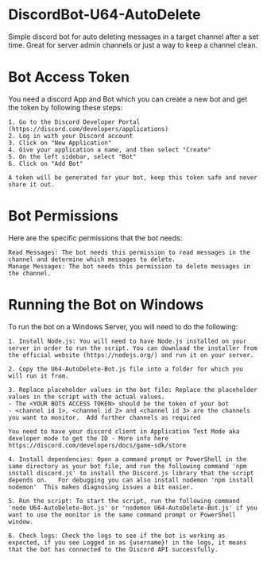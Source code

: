 # DiscordBot-U64-AutoDelete
Simple discord bot for auto deleting messages in a target channel after a set time. Great for server admin channels or just a way to keep a channel clean.

# Bot Access Token
You need a discord App and Bot which you can create a new bot and get the token by following these steps:

    1. Go to the Discord Developer Portal (https://discord.com/developers/applications)
    2. Log in with your Discord account
    3. Click on "New Application"
    4. Give your application a name, and then select "Create"
    5. On the left sidebar, select "Bot"
    6. Click on "Add Bot"
    
    A token will be generated for your bot, keep this token safe and never share it out.

# Bot Permissions
Here are the specific permissions that the bot needs:

    Read Messages: The bot needs this permission to read messages in the channel and determine which messages to delete.
    Manage Messages: The bot needs this permission to delete messages in the channel.

# Running the Bot on Windows
To run the bot on a Windows Server, you will need to do the following:

    1. Install Node.js: You will need to have Node.js installed on your server in order to run the script. You can download the installer from the official website (https://nodejs.org/) and run it on your server.

    2. Copy the U64-AutoDelete-Bot.js file into a folder for which you will run it from.

    3. Replace placeholder values in the bot file: Replace the placeholder values in the script with the actual values. 
    - The <YOUR BOTS ACCESS TOKEN> should be the token of your bot
    - <channel id 1>, <channel id 2> and <channel id 3> are the channels you want to monitor.  Add further channels as required 
    
    You need to have your discord client in Application Test Mode aka developer mode to get the ID - More info here https://discord.com/developers/docs/game-sdk/store

    4. Install dependencies: Open a command prompt or PowerShell in the same directory as your bot file, and run the following command 'npm install discord.js' to install the Discord.js library that the script depends on.   For debugging you can also install nodemon 'npm install nodemon'  This makes diagnosing issues a bit easier.

    5. Run the script: To start the script, run the following command 'node U64-AutoDelete-Bot.js' or 'nodemon U64-AutoDelete-Bot.js' if you want to use the monitor in the same command prompt or PowerShell window.

    6. Check logs: Check the logs to see if the bot is working as expected, if you see Logged in as {username}! in the logs, it means that the bot has connected to the Discord API successfully.